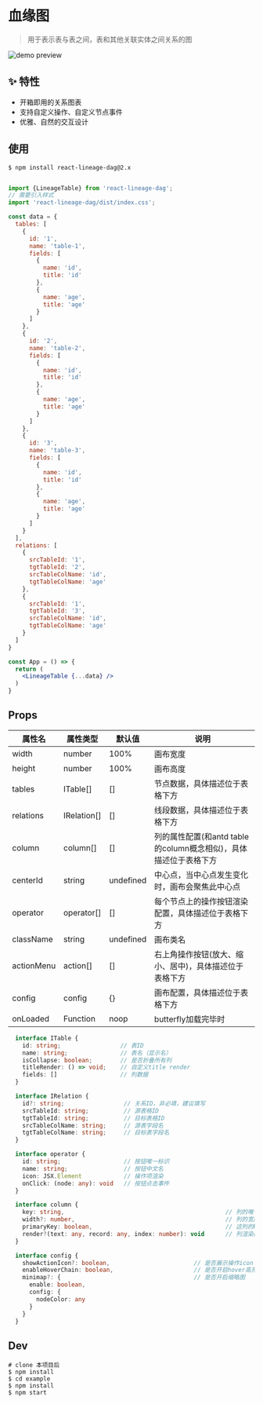 # 血缘图

> 用于表示表与表之间，表和其他关联实体之间关系的图

![demo preview](https://img.alicdn.com/imgextra/i4/O1CN01ou8wTq20SQv4AnedD_!!6000000006848-1-tps-1337-761.gif)

## ✨ 特性

- 开箱即用的关系图表
- 支持自定义操作、自定义节点事件
- 优雅、自然的交互设计

## 使用

```shell
$ npm install react-lineage-dag@2.x
```


```jsx

import {LineageTable} from 'react-lineage-dag';
// 需要引入样式
import 'react-lineage-dag/dist/index.css';

const data = {
  tables: [
    {
      id: '1',
      name: 'table-1',
      fields: [
        {
          name: 'id',
          title: 'id'
        },
        {
          name: 'age',
          title: 'age'
        }
      ]
    },
    {
      id: '2',
      name: 'table-2',
      fields: [
        {
          name: 'id',
          title: 'id'
        },
        {
          name: 'age',
          title: 'age'
        }
      ]      
    },
    {
      id: '3',
      name: 'table-3',
      fields: [
        {
          name: 'id',
          title: 'id'
        },
        {
          name: 'age',
          title: 'age'
        }
      ]      
    }    
  ],
  relations: [
    {
      srcTableId: '1',
      tgtTableId: '2',
      srcTableColName: 'id',
      tgtTableColName: 'age'
    },
    {
      srcTableId: '1',
      tgtTableId: '3',
      srcTableColName: 'id',
      tgtTableColName: 'age'
    }
  ]
}

const App = () => {
  return (
    <LineageTable {...data} />
  )
}
```

## Props

| 属性名 | 属性类型 | 默认值 |  说明 |
| ---- | ---- | ---- | ---- |
| width | number | 100% | 画布宽度 |
| height | number | 100% | 画布高度 |
| tables | ITable[] | [] | 节点数据，具体描述位于表格下方 |
| relations | IRelation[] | [] | 线段数据，具体描述位于表格下方 |
| column | column[] | [] | 列的属性配置(和antd table的column概念相似)，具体描述位于表格下方 |
| centerId | string | undefined | 中心点，当中心点发生变化时，画布会聚焦此中心点 |
| operator | operator[] | [] | 每个节点上的操作按钮渲染配置，具体描述位于表格下方 |
| className | string | undefined | 画布类名 |
| actionMenu | action[] | [] | 右上角操作按钮(放大、缩小、居中)，具体描述位于表格下方 |
| config | config | {} | 画布配置，具体描述位于表格下方 |
| onLoaded | Function | noop | butterfly加载完毕时 |

```ts
  interface ITable {
    id: string;                 // 表ID
    name: string;               // 表名（显示名）
    isCollapse: boolean;        // 是否折叠所有列
    titleRender: () => void;    // 自定义title render
    fields: []                  // 列数据
  }

  interface IRelation {
    id?: string;                 // 关系ID，非必填，建议填写
    srcTableId: string;          // 源表格ID
    tgtTableId: string;          // 目标表格ID
    srcTableColName: string;     // 源表字段名
    tgtTableColName: string;     // 目标表字段名
  }

  interface operator {
    id: string;                  // 按钮唯一标识
    name: string;                // 按钮中文名
    icon: JSX.Element            // 操作项渲染
    onClick: (node: any): void   // 按钮点击事件
  }

  interface column {
    key: string,                                              // 列的唯一标识
    width?: number,                                           // 列的宽度
    primaryKey: boolean,                                      // 这列的key对应的value是否作为键值对,与antd中的column的primaryKey概念对应
    render?(text: any, record: any, index: number): void      // 列渲染的方法
  }

  interface config {
    showActionIcon?: boolean,                        // 是否展示操作icon：放大，缩小，聚焦
    enableHoverChain: boolean,                       // 是否开启hover高亮链路
    minimap?: {                                      // 是否开启缩略图
      enable: boolean,
      config: {
        nodeColor: any
      }
    }
  }
```

## Dev

```shell
# clone 本项目后
$ npm install
$ cd example
$ npm install
$ npm start
```